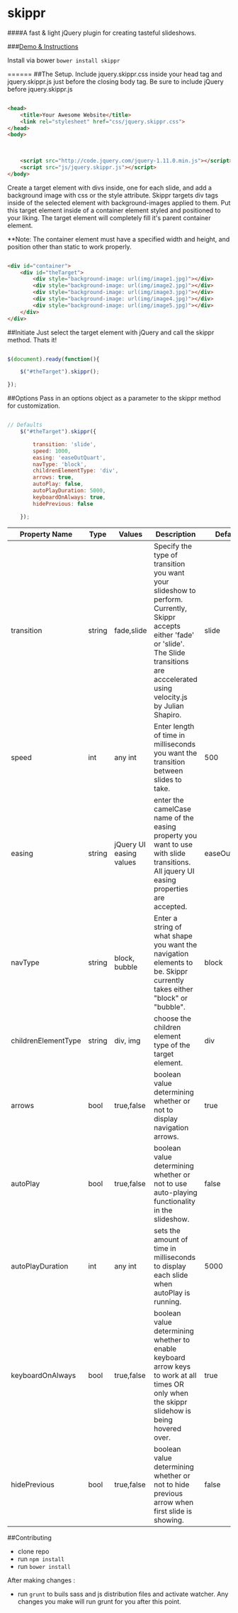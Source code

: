 skippr
======

####A fast & light jQuery plugin for creating tasteful slideshows.

###[Demo & Instructions](http://www.iamapioneer.com/plugins/skippr)

Install via bower `bower install skippr`

======
##The Setup.
Include jquery.skippr.css inside your head tag and jquery.skippr.js just before the closing body tag. Be sure to include jQuery before jquery.skippr.js
```html

<head>
    <title>Your Awesome Website</title>        
    <link rel="stylesheet" href="css/jquery.skippr.css">
</head>
<body>
        

        
    <script src="http://code.jquery.com/jquery-1.11.0.min.js"></script>
    <script src="js/jquery.skippr.js"></script>
</body>

```
Create a target element with divs inside, one for each slide, and add a background image with css or the style attribute. Skippr targets div tags inside of the selected element with background-images applied to them. Put this target element inside of a container element styled and positioned to your liking. The target element will completely fill it's parent container element.
 
**Note: The container element must have a specified width and height, and position other than static to work properly.

```html

<div id="container">
    <div id="theTarget">
        <div style="background-image: url(img/image1.jpg)"></div>
        <div style="background-image: url(img/image2.jpg)"></div>
        <div style="background-image: url(img/image3.jpg)"></div>
        <div style="background-image: url(img/image4.jpg)"></div>
        <div style="background-image: url(img/image5.jpg)"></div>
    </div>    
</div>

```
##Initiate
Just select the target element with jQuery and call the skippr method. Thats it!

```javascript

$(document).ready(function(){

    $("#theTarget").skippr();

});

```
##Options
Pass in an options object as a parameter to the skippr method for customization.

```javascript

// Defaults   
    $("#theTarget").skippr({

        transition: 'slide',
        speed: 1000,
        easing: 'easeOutQuart',
        navType: 'block',
        childrenElementType: 'div',
        arrows: true,
        autoPlay: false,
        autoPlayDuration: 5000,
        keyboardOnAlways: true,
        hidePrevious: false

    });

```

| Property Name | Type | Values | Description | Default |
|---------------|------|---------|-------------|--------|
| transition   | string  | fade,slide | Specify the type of transition you want your slideshow to perform. Currently, Skippr accepts either 'fade' or 'slide'. The Slide transitions are acccelerated using velocity.js by Julian Shapiro.| slide |
| speed          | int | any int | Enter length of time in milliseconds you want the transition between slides to take. | 500 |
| easing       | string | jQuery UI easing values  | enter the camelCase name of the easing property you want to use with slide transitions. All jquery UI easing properties are accepted. | easeOutQuart |
| navType     |  string | block, bubble | Enter a string of what shape you want the navigation elements to be. Skippr currently takes either "block" or "bubble". | block |
| childrenElementType |    string  |  div, img   | choose the children element type of the target element.      |      div    |           
|    arrows         |  bool        |  true,false     |  boolean value determining whether or not to display navigation arrows.        |  true    |
|  autoPlay           |  bool        | true,false      |   boolean value determining whether or not to use auto-playing functionality in the slideshow.       |   false        |
|  autoPlayDuration  |  int        |  any int     |   sets the amount of time in milliseconds to display each slide when autoPlay is running.       |   5000        |
|  keyboardOnAlways    |   bool       |  true,false     |  boolean value determining whether to enable keyboard arrow keys to work at all times OR only when the skippr slidehow is being hovered over.     |   true   |
|  hidePrevious    |   bool       |  true,false      |   boolean value determining whether or not to hide previous arrow when first slide is showing.       |   false   |



##Contributing

* clone repo
* run `npm install`
* run `bower install`


After making changes :
* run `grunt` to buils sass and js distribution files and activate watcher. Any changes you make will run grunt for you after this point.









